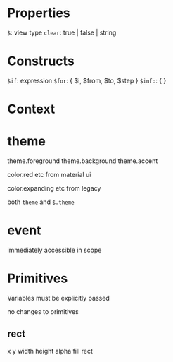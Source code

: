# Properties

`$`: view type
`clear`: true | false | string

# Constructs

`$if`: expression
`$for`: { $i, $from, $to, $step }
`$info`: { }

# Context

# theme

theme.foreground
theme.background
theme.accent

color.red etc from material ui

color.expanding etc from legacy

both `theme` and `$.theme`

# event

immediately accessible in scope

# Primitives

Variables must be explicitly passed

no changes to primitives

## rect

x
y
width
height
alpha
fill
rect
